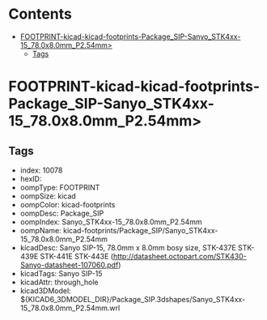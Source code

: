 



Contents
========

* [FOOTPRINT-kicad-kicad-footprints-Package_SIP-Sanyo_STK4xx-15_78.0x8.0mm_P2.54mm>](#footprint-kicad-kicad-footprints-package_sip-sanyo_stk4xx-15_780x80mm_p254mm)
	* [Tags](#tags)

# FOOTPRINT-kicad-kicad-footprints-Package_SIP-Sanyo_STK4xx-15_78.0x8.0mm_P2.54mm>

## Tags

- index: 10078
- hexID: 
- oompType: FOOTPRINT
- oompSize: kicad
- oompColor: kicad-footprints
- oompDesc: Package_SIP
- oompIndex: Sanyo_STK4xx-15_78.0x8.0mm_P2.54mm
- oompName: kicad-footprints/Package_SIP/Sanyo_STK4xx-15_78.0x8.0mm_P2.54mm
- kicadDesc: Sanyo SIP-15, 78.0mm x 8.0mm bosy size, STK-437E STK-439E STK-441E STK-443E (http://datasheet.octopart.com/STK430-Sanyo-datasheet-107060.pdf)
- kicadTags: Sanyo SIP-15
- kicadAttr: through_hole
- kicad3DModel: ${KICAD6_3DMODEL_DIR}/Package_SIP.3dshapes/Sanyo_STK4xx-15_78.0x8.0mm_P2.54mm.wrl
